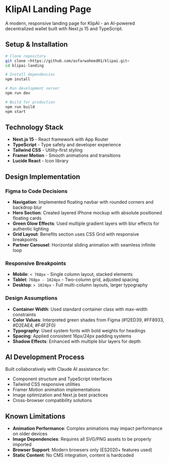 # KlipAI Landing Page

A modern, responsive landing page for KlipAI - an AI-powered decentralized wallet built with Next.js 15 and TypeScript.

## Setup & Installation

```bash
# Clone repository
git clone <https://github.com/asfarwaheed01/klipai.git>
cd klipai-landing

# Install dependencies
npm install

# Run development server
npm run dev

# Build for production
npm run build
npm start
```

## Technology Stack

- **Next.js 15** - React framework with App Router
- **TypeScript** - Type safety and developer experience
- **Tailwind CSS** - Utility-first styling
- **Framer Motion** - Smooth animations and transitions
- **Lucide React** - Icon library

## Design Implementation

### Figma to Code Decisions

- **Navigation**: Implemented floating navbar with rounded corners and backdrop blur
- **Hero Section**: Created layered iPhone mockup with absolute positioned floating cards
- **Green Glow Effects**: Used multiple gradient layers with blur effects for authentic lighting
- **Grid Layout**: Benefits section uses CSS Grid with responsive breakpoints
- **Partner Carousel**: Horizontal sliding animation with seamless infinite loop

### Responsive Breakpoints

- **Mobile**: `< 768px` - Single column layout, stacked elements
- **Tablet**: `768px - 1024px` - Two-column grid, adjusted spacing
- **Desktop**: `> 1024px` - Full multi-column layouts, larger typography

### Design Assumptions

- **Container Width**: Used standard container class with max-width constraints
- **Color Values**: Interpreted green shades from Figma (#12ED39, #FF8933, #D2EAE4, #F4F2F0)
- **Typography**: Used system fonts with bold weights for headings
- **Spacing**: Applied consistent 16px/24px padding systems
- **Shadow Effects**: Enhanced with multiple blur layers for depth

## AI Development Process

Built collaboratively with Claude AI assistance for:

- Component structure and TypeScript interfaces
- Tailwind CSS responsive utilities
- Framer Motion animation implementations
- Image optimization and Next.js best practices
- Cross-browser compatibility solutions

## Known Limitations

- **Animation Performance**: Complex animations may impact performance on older devices
- **Image Dependencies**: Requires all SVG/PNG assets to be properly imported
- **Browser Support**: Modern browsers only (ES2020+ features used)
- **Static Content**: No CMS integration, content is hardcoded
